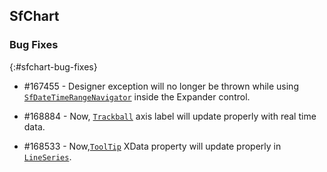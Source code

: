 ## SfChart

### Bug Fixes
{:#sfchart-bug-fixes}


*  \#167455 - Designer exception will no longer be thrown while using [`SfDateTimeRangeNavigator`](https://help.syncfusion.com/uwp/sfdatetimerangenavigator/overview) inside the Expander control. 

*  \#168884 - Now, [`Trackball`](https://help.syncfusion.com/uwp/sfchart/interactive-features#trackball) axis label will update properly with real time data. 

*  \#168533 - Now,[`ToolTip`](https://help.syncfusion.com/uwp/sfchart/interactive-features#tooltip) XData property will update properly in [`LineSeries`](https://help.syncfusion.com/uwp/sfchart/series#line).

